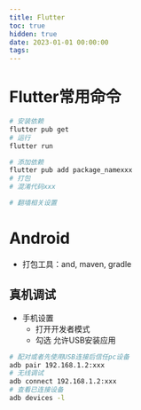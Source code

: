 ```yaml
---
title: Flutter
toc: true
hidden: true
date: 2023-01-01 00:00:00
tags:
---
```


# Flutter常用命令
```sh
# 安装依赖
flutter pub get
# 运行
flutter run

# 添加依赖
flutter pub add package_namexxx
# 打包
# 混淆代码xxx

# 翻墙相关设置
```

# Android
* 打包工具：and, maven, gradle

## 真机调试
* 手机设置
  * 打开开发者模式
  * 勾选 允许USB安装应用
```sh
# 配对或者先使用USB连接后信任pc设备
adb pair 192.168.1.2:xxx
# 无线调试
adb connect 192.168.1.2:xxx
# 查看已连接设备
adb devices -l
```